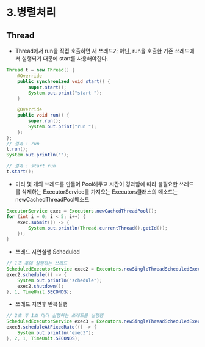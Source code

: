 # 3.병렬처리
## Thread
- Thread에서 run을 직접 호출하면 새 쓰레드가 아닌, run을 호출한 기존 쓰레드에서 실행되기 때문에 start를 사용해야한다.
```java
Thread t = new Thread() {
    @Override
    public synchronized void start() {
        super.start();
        System.out.print("start ");
    }

    @Override
    public void run() {
        super.run();
        System.out.print("run ");
    };
};
// 결과 : run
t.run();
System.out.println("");

// 결과 : start run
t.start();
```
- 미리 몇 개의 쓰레드를 만들어 Pool해두고 시간이 경과함에 따라 불필요한 쓰레드를 삭제하는 ExecutorService를 가져오는 Executors클래스의 메소드는 newCachedThreadPool메소드
```java
ExecutorService exec = Executors.newCachedThreadPool();
for (int i = 0; i < 5; i++) {
    exec.submit(() -> {
        System.out.println(Thread.currentThread().getId());
    });
}
```
- 쓰레드 지연실행 Scheduled
```java
// 1초 후에 실행하는 쓰레드
ScheduledExecutorService exec2 = Executors.newSingleThreadScheduledExecutor();
exec2.schedule(() -> {
    System.out.println("schedule");
    exec2.shutdown();
}, 1, TimeUnit.SECONDS);
```
- 쓰레드 지연후 반복실행
```java
// 2초 후 1초 마다 실행하는 쓰레드를 실행행
ScheduledExecutorService exec3 = Executors.newSingleThreadScheduledExecutor();
exec3.scheduleAtFixedRate(() -> {
    System.out.println("exec3");
}, 2, 1, TimeUnit.SECONDS);
```